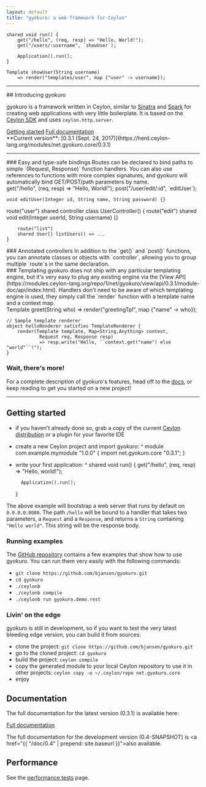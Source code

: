 ```yaml
---
layout: default
title: "gyokuro: a web framework for Ceylon"
---
```


<div class="hero-code dark">

<pre><code>shared void run() {
    get("/hello", (req, resp) => "Hello, World!");
    get("/users/:username", `showUser`);

    Application().run();
}

Template showUser(String username)
    => render("templates/user", map {"user" -> username});</code></pre>

</div>

<hr>

<div class="intro" markdown="1">
## Introducing gyokuro

gyokuro is a framework written in Ceylon, similar to [Sinatra](http://www.sinatrarb.com/)
and [Spark](http://sparkjava.com/) for creating web applications with very little boilerplate.
It is based on the [Ceylon SDK](https://github.com/ceylon/ceylon-sdk) and uses `ceylon.http.server`.
</div>

<div class="buttons">
    <a href="#getting-started" class="button getting-started"><span>Getting started</span></a>
    <a href="{{ "/doc/0.3" | prepend: site.baseurl }}" class="button doc-link"><span>Full documentation</span></a>
</div>

<div class="current-version" markdown="1">
**Current version**: [0.3.1 (Sept. 24, 2017)](https://herd.ceylon-lang.org/modules/net.gyokuro.core/0.3.1)
</div>

<hr>

<div class="hero-code with-text light" markdown="1">
<div markdown="1">
### Easy and type-safe bindings
Routes can be declared to bind paths to simple `(Request, Response)` function handlers.
You can also use references to functions with more complex signatures, and gyokuro will
automatically bind GET/POST/path parameters by name.

</div>
    get("/hello", (req, resp) => "Hello, World!");
    post("/user/edit/:id", `editUser`);

    void editUser(Integer id, String name, String password) {}
</div>

<div class="hero-code with-text" markdown="1">
    route("user")
    shared controller class UserController() {
        route("edit")
        shared void edit(Integer userId, String username) {}

        route("list")
        shared User[] listUsers() => ...
    }
<div markdown="1">
### Annotated controllers
In addition to the `get()` and `post()` functions, you can annotate classes or
objects with `controller`, allowing you to group multiple `route`s in the same 
declaration.

</div>
</div>

<div class="hero-code with-text light" markdown="1">
<div markdown="1">
### Templating
gyokuro does not ship with any particular templating engine, but it's very easy
to plug any existing engine via the [View API](https://modules.ceylon-lang.org/repo/1/net/gyokuro/view/api/0.3.1/module-doc/api/index.html).
Handlers don't need to be aware of which templating engine is used, they simply call the `render`
function with a template name and a context map.

</div>
    Template greet(String who) 
            => render("greetingTpl", map {"name" -> who});
    
    // Sample template renderer
    object helloRenderer satisfies TemplateRenderer {
        render(Template template, Map<String,Anything> context, 
                Request req, Response resp)
                => resp.write("Hello, ``context.get("name") else "world"``!");
    }
</div>

<p></p>

### Wait, there's more!

For a complete description of gyokuro's features, head off to the [docs](/docs/0.3), or keep
reading to get you started on a new project!

<hr>

## Getting started

* if you haven't already done so, grab a copy of the current 
[Ceylon distribution](https://ceylon-lang.org/download/) or a plugin for your favorite IDE  
* create a new Ceylon project and import gyokuro:
^
    module com.example.mymodule "1.0.0" {
        import net.gyokuro.core "0.3.1";
    }
  
* write your first application:
^
    shared void run() {
        get("/hello", (req, resp) => "Hello, world!");
    
        Application().run();
    }

The above example will bootstrap a web server that runs by default on `0.0.0.0:8080`. The
path `/hello` will be bound to a handler that takes two parameters, a `Request` and a `Response`,
and returns a `String` containing `"Hello world"`. This string will be the response body.

### Running examples

The [GitHub repository](https://github.com/bjansen/gyokuro/tree/master/demos/gyokuro/demo) contains
a few examples that show how to use gyokuro. You can run them very easily with the following commands:

* `git clone https://github.com/bjansen/gyokuro.git`
* `cd gyokuro`
* `./ceylonb`
* `./ceylonb compile`
* `./ceylonb run gyokuro.demo.rest`

### Livin' on the edge

gyokuro is still in development, so if you want to test the very latest bleeding edge version,
you can build it from sources:

* clone the project: `git clone https://github.com/bjansen/gyokuro.git`
* go to the cloned project: `cd gyokuro`
* build the project: `ceylon compile`
* copy the generated module to your local Ceylon repository to use it in other projects:
 `ceylon copy -o ~/.ceylon/repo net.gyokuro.core` 
* enjoy

## Documentation

The full documentation for the latest version (0.3.1) is available here:

<div class="buttons">
    <a href="{{ "/doc/0.3" | prepend: site.baseurl }}" class="button doc-link"><span>Full documentation</span></a>
</div>

The full documentation for the development version (0.4-SNAPSHOT) is 
<a href="{{ "/doc/0.4" | prepend: site.baseurl }}">also available</a>.

## Performance

See the [performance tests](perfs/) page.
